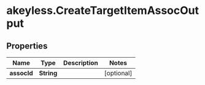 # akeyless.CreateTargetItemAssocOutput

## Properties

Name | Type | Description | Notes
------------ | ------------- | ------------- | -------------
**assocId** | **String** |  | [optional] 


